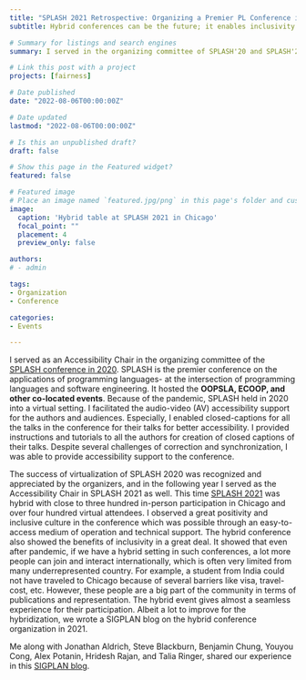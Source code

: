 ```yaml
---
title: "SPLASH 2021 Retrospective: Organizing a Premier PL Conference in Hybrid"
subtitle: Hybrid conferences can be the future; it enables inclusivity in a great deal from around the globe, which could not be possible for many students and researchers for various reasons.

# Summary for listings and search engines
summary: I served in the organizing committee of SPLASH'20 and SPLASH'21. In the former, we arranged a virtual one because of the pandemic. In 2021, we took a step forward to organize a hybrid conference with a large body of participants in-person in Chicago, which taught us important lessons. 

# Link this post with a project
projects: [fairness]

# Date published
date: "2022-08-06T00:00:00Z"

# Date updated
lastmod: "2022-08-06T00:00:00Z"

# Is this an unpublished draft?
draft: false

# Show this page in the Featured widget?
featured: false

# Featured image
# Place an image named `featured.jpg/png` in this page's folder and customize its options here.
image:
  caption: 'Hybrid table at SPLASH 2021 in Chicago'
  focal_point: ""
  placement: 4
  preview_only: false

authors:
# - admin

tags:
- Organization
- Conference

categories:
- Events

---
```

I served as an Accessibility Chair in the organizing committee of the [SPLASH conference in 2020](https://2020.splashcon.org/). 
SPLASH is the premier conference on the applications of programming languages- at the intersection of programming languages and software engineering. It hosted the **OOPSLA, ECOOP, and other co-located events**. Because of the pandemic, SPLASH held in 2020 into a virtual setting.
I facilitated the audio-video (AV) accessibility support for the authors and audiences. Especially, I enabled closed-captions for all the talks in the conference for their talks for better accessibility. I provided instructions and tutorials to all the authors for creation of closed captions of their talks. Despite several challenges of correction and synchronization, I was able to provide accessibility support to the conference. 


The success of virtualization of SPLASH 2020 was recognized and appreciated by the organizers, and in the following year I served as the Accessibility Chair in SPLASH 2021 as well. This time [SPLASH 2021](https://2021.splashcon.org/) was hybrid with close to three hundred in-person participation in Chicago and over four hundred virtual attendees. I observed a great positivity and inclusive culture in the conference which was possible through an easy-to-access medium of operation and technical support. The hybrid conference also showed the benefits of inclusivity in a great deal. It showed that even after pandemic, if we have a hybrid setting in such conferences, a lot more people can join and interact internationally, which is often very limited from many underrepresented country. For example, a student from India could not have traveled to Chicago because of several barriers like visa, travel-cost, etc. However, these people are a big part of the community in terms of publications and representation. The hybrid event gives almost a seamless experience for their participation. Albeit a lot to improve for the hybridization, we wrote a SIGPLAN blog on the hybrid conference organization in 2021. 

Me along with Jonathan Aldrich, Steve Blackburn, Benjamin Chung, Youyou Cong, Alex Potanin, Hridesh Rajan, and Talia Ringer, shared our experience in this [SIGPLAN blog](https://blog.sigplan.org/2022/08/25/hybrid-splash-2021-retrospective/). 